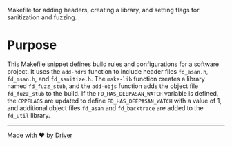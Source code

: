 <!--------------------------------------------------------------------------------->
<!-- IMPORTANT: This file is auto-generated by Driver (https://driver.ai). -------->
<!-- Manual edits may be overwritten on future commits. --------------------------->
<!--------------------------------------------------------------------------------->

Makefile for adding headers, creating a library, and setting flags for sanitization and fuzzing.

# Purpose
This Makefile snippet defines build rules and configurations for a software project. It uses the `add-hdrs` function to include header files `fd_asan.h`, `fd_msan.h`, and `fd_sanitize.h`. The `make-lib` function creates a library named `fd_fuzz_stub`, and the `add-objs` function adds the object file `fd_fuzz_stub` to the build. If the `FD_HAS_DEEPASAN_WATCH` variable is defined, the `CPPFLAGS` are updated to define `FD_HAS_DEEPASAN_WATCH` with a value of 1, and additional object files `fd_asan` and `fd_backtrace` are added to the `fd_util` library.

---
Made with ❤️ by [Driver](https://www.driver.ai/)